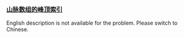 ### [山脉数组的峰顶索引](https://leetcode.com/problems/B1IidL)

<p>English description is not available for the problem. Please switch to Chinese.</p>
